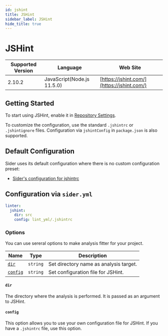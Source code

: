 ```yaml
---
id: jshint
title: JSHint
sidebar_label: JSHint
hide_title: true
---
```


# JSHint

| Supported Version | Language | Web Site |
| ----------------- | -------- | -------- |
| 2.10.2 | JavaScript(Node.js 11.5.0) | [https://jshint.com/](https://jshint.com/) |

## Getting Started

To start using JSHint, enable it in [Repository Settings](../../getting-started/repository-settings.md).

To customize the configuration, use the standard `.jshintrc` or `.jshintignore` files. Configuration via `jshintConfig` in `package.json` is also supported.

## Default Configuration

Sider uses its default configuration where there is no custom configuration preset:

* [Sider's configuration for jshintrc](https://github.com/actcat/sideci_config/blob/master/javascript/jshint/sideci_jshintrc)

## Configuration via `sider.yml`

```yaml
linter:
  jshint:
    dir: src
    config: lint_yml/.jshintrc
```

### Options

You can use sereral options to make analysis fitter for your project.

| Name | Type | Description |
| ---- | ---- | ----------- |
| [`dir`](#dir) | `string` | Set directory name as analysis target. |
| [`config`](#config) | `string` | Set configuration file for JSHint. |

#### `dir`

The directory where the analysis is performed. It is passed as an argument to JSHint.

#### `config`

This option allows you to use your own configuration file for JSHint. If you have a `.jshintrc` file, use this option.

